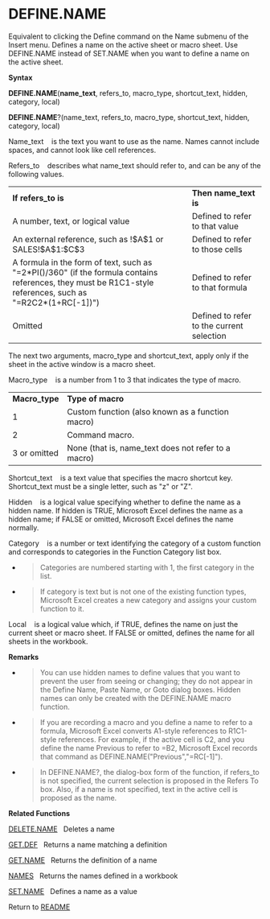 # DEFINE.NAME

Equivalent to clicking the Define command on the Name submenu of the
Insert menu. Defines a name on the active sheet or macro sheet. Use
DEFINE.NAME instead of SET.NAME when you want to define a name on the
active sheet.

**Syntax**

**DEFINE.NAME**(**name\_text**, refers\_to, macro\_type, shortcut\_text,
hidden, category, local)

**DEFINE.NAME**?(name\_text, refers\_to, macro\_type, shortcut\_text,
hidden, category, local)

Name\_text&nbsp;&nbsp;&nbsp;&nbsp;is the text you want to use as the
name. Names cannot include spaces, and cannot look like cell references.

Refers\_to&nbsp;&nbsp;&nbsp;&nbsp;describes what name\_text should refer
to, and can be any of the following values.

<table>
<tbody>
<tr class="odd">
<td><strong>If refers_to is</strong></td>
<td><strong>Then name_text is</strong></td>
</tr>
<tr class="even">
<td>A number, text, or logical value</td>
<td>Defined to refer to that value</td>
</tr>
<tr class="odd">
<td>An external reference, such as !$A$1 or SALES!$A$1:$C$3</td>
<td>Defined to refer to those cells</td>
</tr>
<tr class="even">
<td>A formula in the form of text, such as "=2*PI()/360" (if the formula contains references, they must be R1C1-style references, such as<br />
"=R2C2*(1+RC[-1])")</td>
<td>Defined to refer to that formula</td>
</tr>
<tr class="odd">
<td>Omitted</td>
<td>Defined to refer to the current selection</td>
</tr>
</tbody>
</table>

The next two arguments, macro\_type and shortcut\_text, apply only if
the sheet in the active window is a macro sheet.

Macro\_type&nbsp;&nbsp;&nbsp;&nbsp;is a number from 1 to 3 that
indicates the type of macro.

|                 |                                                      |
| --------------- | ---------------------------------------------------- |
| **Macro\_type** | **Type of macro**                                    |
| 1               | Custom function (also known as a function macro)     |
| 2               | Command macro.                                       |
| 3 or omitted    | None (that is, name\_text does not refer to a macro) |

Shortcut\_text&nbsp;&nbsp;&nbsp;&nbsp;is a text value that specifies the
macro shortcut key. Shortcut\_text must be a single letter, such as "z"
or "Z".

Hidden&nbsp;&nbsp;&nbsp;&nbsp;is a logical value specifying whether to
define the name as a hidden name. If hidden is TRUE, Microsoft Excel
defines the name as a hidden name; if FALSE or omitted, Microsoft Excel
defines the name normally.

Category&nbsp;&nbsp;&nbsp;&nbsp;is a number or text identifying the
category of a custom function and corresponds to categories in the
Function Category list box.

  - > Categories are numbered starting with 1, the first category in the
    > list.

  - > If category is text but is not one of the existing function types,
    > Microsoft Excel creates a new category and assigns your custom
    > function to it.

Local&nbsp;&nbsp;&nbsp;&nbsp;is a logical value which, if TRUE, defines
the name on just the current sheet or macro sheet. If FALSE or omitted,
defines the name for all sheets in the workbook.

**Remarks**

  - > You can use hidden names to define values that you want to prevent
    > the user from seeing or changing; they do not appear in the Define
    > Name, Paste Name, or Goto dialog boxes. Hidden names can only be
    > created with the DEFINE.NAME macro function.

  - > If you are recording a macro and you define a name to refer to a
    > formula, Microsoft Excel converts A1-style references to
    > R1C1-style references. For example, if the active cell is C2, and
    > you define the name Previous to refer to =B2, Microsoft Excel
    > records that command as DEFINE.NAME("Previous","=RC\[-1\]").

  - > In DEFINE.NAME?, the dialog-box form of the function, if
    > refers\_to is not specified, the current selection is proposed in
    > the Refers To box. Also, if a name is not specified, text in the
    > active cell is proposed as the name.


**Related Functions**

[DELETE.NAME](DELETE.NAME.md)&nbsp;&nbsp;&nbsp;Deletes a name

[GET.DEF](GET.DEF.md)&nbsp;&nbsp;&nbsp;Returns a name matching a definition

[GET.NAME](GET.NAME.md)&nbsp;&nbsp;&nbsp;Returns the definition of a name

[NAMES](NAMES.md)&nbsp;&nbsp;&nbsp;Returns the names defined in a workbook

[SET.NAME](SET.NAME.md)&nbsp;&nbsp;&nbsp;Defines a name as a value



Return to [README](README.md#D)

